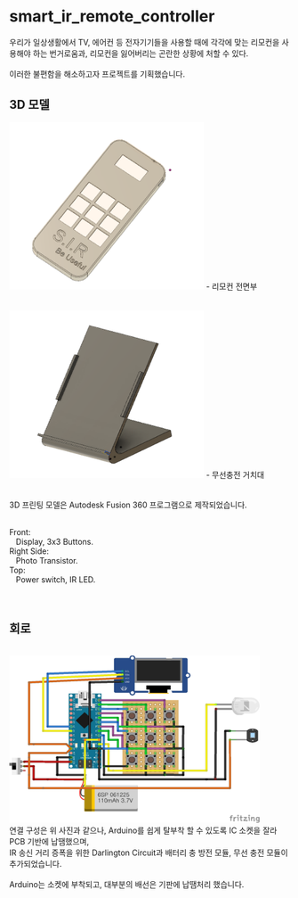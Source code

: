 # smart_ir_remote_controller

우리가 일상생활에서 TV, 에어컨 등 전자기기들을 사용할 때에 각각에 맞는 리모컨을 사용해야 하는 번거로움과, 리모컨을 잃어버리는 곤란한 상황에 처할 수 있다.<br/><br/>
이러한 불편함을 해소하고자 프로젝트를 기획했습니다.

## 3D 모델
<img src="/images/SIR_3D_01.PNG" width="350" height="300">
- 리모컨 전면부
<br/><br/><br/>
<img src="/images/SIR_3D_02.PNG" width="350" height="300">
- 무선충전 거치대
<br/><br/><br/>
3D 프린팅 모델은 Autodesk Fusion 360 프로그램으로 제작되었습니다.<br/><br/>

Front:<br/>
&nbsp;&nbsp;&nbsp;Display, 3x3 Buttons.<br/>
Right Side:<br/>
&nbsp;&nbsp;&nbsp;Photo Transistor.<br/>
Top:<br/>
&nbsp;&nbsp;&nbsp;Power switch, IR LED.<br/><br/><br/>

## 회로
<br/>
<img src="/images/SIR_fritzing.jpg" width="450" height="300"><br/>
연결 구성은 위 사진과 같으나,
Arduino를 쉽게 탈부착 할 수 있도록 IC 소켓을 잘라 PCB 기반에 납땜했으며, <br/>
 IR 송신 거리 증폭을 위한 Darlington Circuit과 배터리 충 방전 모듈, 무선 충전 모듈이 추가되었습니다.
 <br/><br/>
Arduino는 소켓에 부착되고, 대부분의 배선은 기판에 납땜처리 했습니다.
